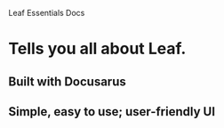Leaf Essentials Docs

# Tells you all about Leaf.
## Built with Docusarus
## Simple, easy to use; user-friendly UI
